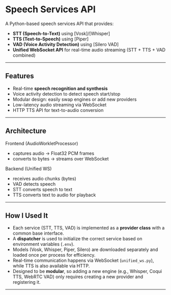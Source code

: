 # Speech Services API

A Python-based speech services API that provides:

- **STT (Speech-to-Text)** using [Vosk]/[Whisper]
- **TTS (Text-to-Speech)** using [Piper]
- **VAD (Voice Activity Detection)** using [Silero VAD]
- **Unified WebSocket API** for real-time audio streaming (STT + TTS + VAD combined)

---

## Features

- Real-time **speech recognition and synthesis**
- Voice activity detection to detect speech start/stop
- Modular design: easily swap engines or add new providers
- Low-latency audio streaming via WebSocket
- HTTP TTS API for text-to-audio conversion

---

## Architecture

Frontend (AudioWorkletProcessor)
- captures audio → Float32 PCM frames
- converts to bytes → streams over WebSocket

Backend (Unified WS)
- receives audio chunks (bytes)
- VAD detects speech
- STT converts speech to text
- TTS converts text to audio for playback

---

## How I Used It

- Each service (STT, TTS, VAD) is implemented as a **provider class** with a common base interface.
- A **dispatcher** is used to initialize the correct service based on environment variables (`.env`).
- Models (Vosk, Whisper, Piper, Silero) are downloaded separately and loaded once per process for efficiency.
- Real-time communication happens via WebSocket (`unified_ws.py`), while TTS is also available via HTTP.
- Designed to be **modular**, so adding a new engine (e.g., Whisper, Coqui TTS, WebRTC VAD) only requires creating a new provider and registering it.

---